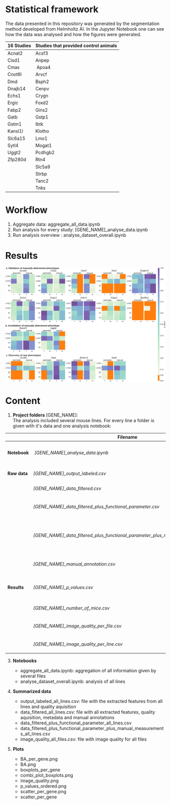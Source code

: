# Statistical framework
The data presented in this repository was generated by the segmentation method developed from Helmholtz AI.
In the Jupyter Notebook one can see how the data was analysed and how the figures were generated.

| 16 Studies | Studies that provided control animals|
| ------- | ------- |
| Acnat2  | Acsf3   |
| Cisd1   | Anpep   |
| Cmas    | Apoa4   |
| Cnot6l  | Arvcf   |
| Dmd     | Bsph2   |
| Dnajb14 | Cenpv   |
| Echs1   | Crygn   |
| Ergic   | Foxd2   |
| Fabp2   | Gins2   |
| Gatb    | Gstp1   | 
| Gstm1   | Ibtk    |
| Kansl1l | Klotho  |
| Slc6a15 | Lmo1    |
| Sytl4   | Mogat1  |
| Uggt2   | Pcdhgb2 |
| Zfp280d | Rtn4    |
|         | Slc5a9  |
|         | Strbp   |
|         | Tanc2   |
|         | Tnks    |

# Workflow
1. Aggregate data: aggregate_all_data.ipynb
2. Run analysis for every study: [GENE_NAME]_analyse_data.ipynb
3. Run analysis overview : analyse_dataset_overall.ipynb

# Results
![image](https://github.com/HelmholtzAI-Consultants-Munich/Echo2Pheno/blob/master/Module%20II/p_values_ordered.png)

# Content
1. **Project folders** [GENE_NAME]: <br>
The analysis included several mouse lines. For every line a folder is given with it's data and one analysis notebook:<br>

|         | **Filename**                                                                          | **Description**                      |
| ----------- | --------------------------------------------- |--------------------------------------------------------------------------|
| **Notebook**    | *[GENE_NAME]_analyse_data.ipynb*          | Notebook used for analysis per study                                     |
| **Raw data**    | *[GENE_NAME]_output_labeled.csv*          | Output with quality labels                                               |    
|             | *[GENE_NAME]_data_filtered.csv*               | Filtered data                                                            |
|             | *[GENE_NAME]_data_filtered_plus_functional_parameter.csv*                          | Filtered data with calculated features |
|             | *[GENE_NAME]_data_filtered_plus_functional_parameter_plus_manual_measurements.csv* | Filtered data with calculated features and manual annotations         |
|             | *[GENE_NAME]_manual_annotation.csv*           | Metadata and manual annotations of the study                             |
| **Results** | *[GENE_NAME]_p_values.csv*                    | Calculated p-values for all features                                     |
|             | *[GENE_NAME]_number_of_mice.csv*              | Number of mice per experiments                                           |
|             | *[GENE_NAME]_image_quality_per_file.csv*      | Image quality per file                                                  |
|             | *[GENE_NAME]_image_quality_per_line.csv*      | Image quality per study                                                  |


3. **Notebooks**<br>
    - aggregate_all_data.ipynb: aggregation of all information given by several files<br>
    - analyse_dataset_overall.ipynb: analysis of all lines

4. **Summarized data**<br>
    - output_labeled_all_lines.csv: file with the extracted features from all lines and quality aquisition<br>
    - data_filtered_all_lines.csv: file with all extracted features, quality aquisition, metadata and manual annotations<br>
    - data_filtered_plus_functional_parameter_all_lines.csv <br>
    - data_filtered_plus_functional_parameter_plus_manual_measurements_all_lines.csv <br>
    - image_quality_all_files.csv: file with image quality for all files
    
5. **Plots**
    - BA_per_gene.png <br>
    - BA.png <br>
    - boxplots_per_gene <br>
    - combi_plot_boxplots.png <br>
    - image_quality.png <br>
    - p_values_ordered.png <br>
    - scatter_per_gene.png <br>
    - scatter_per_gene <br>
